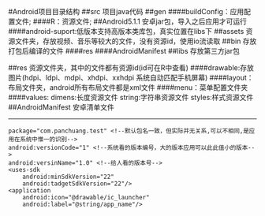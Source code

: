 #Android项目目录结构
##src
	项目java代码
##gen
####buildConfig：应用配置文件;
####R：资源文件;
##Android5.1.1
	安卓jar包，导入之后应用才可运行
####android-suport:低版本支持高版本类库包，真实位置在libs下
##assets
	资源文件夹，存放视频、音乐等较大的文件，没有资源id，使用io流读取
##bin
	存放打包后编译的文件
####res 
####AndroidManifest
##libs
	存放第三方jar包

##res
	资源文件夹，其中的文件都有资源id(id可在R中查看)
####drawable:存放图片(hdpi、ldpi、mdpi、xhdpi、xxhdpi  系统自动匹配手机屏幕)
####layout：布局文件夹，android所有布局文件都是xml文件
####menu：菜单配置文件夹
####values:
	dimens:长度资源文件
	string:字符串资源文件
	styles:样式资源文件
##AndroidManifest
	安卓清单文件
***
    package="com.panchuang.test" <!--默认包名一致，但实际并无关系,可以不相同,是应用在系统中惟一的识别-->
	android:versionCode="1" <!--系统看的版本编号，大的版本应用可以此此值小的版本-->
	android:versinName="1.0" <!--给人看的版本号-->
	<uses-sdk
		android:minSdkVersion="22"
		android:tadgetSdkVersion="22"/>
	<application
		android:icon="@drawable/ic_launcher"
        android:label="@string/app_name"/>
	
		